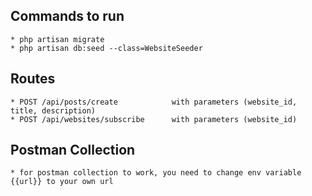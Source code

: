 
## Commands to run
    * php artisan migrate
    * php artisan db:seed --class=WebsiteSeeder
    
## Routes
    * POST /api/posts/create            with parameters (website_id, title, description)
    * POST /api/websites/subscribe      with parameters (website_id)


## Postman Collection
    * for postman collection to work, you need to change env variable {{url}} to your own url